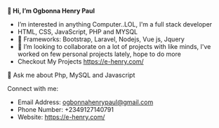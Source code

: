  **👋 Hi, I’m Ogbonna Henry Paul**
 
 
- I’m interested in anything Computer..LOL, I'm a full stack developer
- HTML, CSS, JavaScript, PHP and MYSQL
- 🌱 Frameworks: Bootstrap, Laravel, Nodejs, Vue js, Jquery
- 💞️ I’m looking to collaborate on a lot of projects with like minds, I've worked on few personal projects lately, hope to do more 
- Checkout My Projects https://e-henry.com/

💬 Ask me about Php, MySQL and Javascript


Connect with me:

* Email Address: ogbonnahenrypaul@gmail.com
* Phone Number: +2349127140791
* Website: https://e-henry.com/

